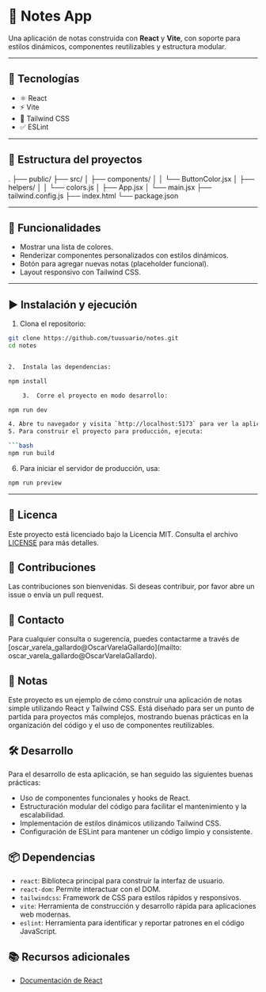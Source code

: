 # 📝 Notes App

Una aplicación de notas construida con **React** y **Vite**, con soporte para estilos dinámicos, componentes reutilizables y estructura modular.

---

## 🚀 Tecnologías

- ⚛️ React
- ⚡ Vite
- 💨 Tailwind CSS
- ✅ ESLint

---

## 📁 Estructura del proyectos

.
├── public/
├── src/
│ ├── components/
│ │ └── ButtonColor.jsx
│ ├── helpers/
│ │ └── colors.js
│ ├── App.jsx
│ └── main.jsx
├── tailwind.config.js
├── index.html
└── package.json

---

## 🎨 Funcionalidades

- Mostrar una lista de colores.
- Renderizar componentes personalizados con estilos dinámicos.
- Botón para agregar nuevas notas (placeholder funcional).
- Layout responsivo con Tailwind CSS.

---

## ▶️ Instalación y ejecución

1. Clona el repositorio:

````bash
git clone https://github.com/tuusuario/notes.git
cd notes


2.	Instala las dependencias:

npm install

	3.	Corre el proyecto en modo desarrollo:

````
```bash
npm run dev

4. Abre tu navegador y visita `http://localhost:5173` para ver la aplicación en acción.
5. Para construir el proyecto para producción, ejecuta:

```bash
npm run build
```
6. Para iniciar el servidor de producción, usa:

```bash
npm run preview
```
---
## 📄 Licenca   
Este proyecto está licenciado bajo la Licencia MIT. Consulta el archivo [LICENSE](LICENSE) para más detalles.
## 👥 Contribuciones
Las contribuciones son bienvenidas. Si deseas contribuir, por favor abre un issue o envía un pull request.
## 📧 Contacto
Para cualquier consulta o sugerencia, puedes contactarme a través de [oscar_varela_gallardo@OscarVarelaGallardo](mailto: oscar_varela_gallardo@OscarVarelaGallardo).
## 📜 Notas
Este proyecto es un ejemplo de cómo construir una aplicación de notas simple utilizando React y Tailwind CSS. Está diseñado para ser un punto de partida para proyectos más complejos, mostrando buenas prácticas en la organización del código y el uso de componentes reutilizables.
## 🛠️ Desarrollo
Para el desarrollo de esta aplicación, se han seguido las siguientes buenas prácticas:
- Uso de componentes funcionales y hooks de React.
- Estructuración modular del código para facilitar el mantenimiento y la escalabilidad.
- Implementación de estilos dinámicos utilizando Tailwind CSS.
- Configuración de ESLint para mantener un código limpio y consistente.
## 📦 Dependencias

- `react`: Biblioteca principal para construir la interfaz de usuario.
- `react-dom`: Permite interactuar con el DOM.
- `tailwindcss`: Framework de CSS para estilos rápidos y responsivos.
- `vite`: Herramienta de construcción y desarrollo rápida para aplicaciones web modernas.
- `eslint`: Herramienta para identificar y reportar patrones en el código JavaScript.
## 📚 Recursos adicionales
- [Documentación de React](https://reactjs.org/docs/getting-started.html)